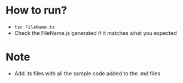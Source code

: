 # How to run?
* `tsc FileName.ts`
* Check the FileName.js generated if it matches what you expected

# Note
* Add .ts files with all the sample code added to the .md files
